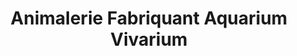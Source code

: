 ---
title: "Animalerie Fabriquant Aquarium Vivarium"
url: /breteuil/animalerie-fabriquant-aquarium-vivarium/
shop: Tiere
---